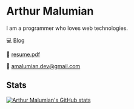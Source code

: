 # Arthur Malumian

I am a programmer who loves web technologies.

💻 [Blog](https://www.amalumian.dev)

📄 [resume.pdf](https://www.amalumian.dev/pdf/resume.pdf)

📧 [amalumian.dev@gmail.com](mailto:amalumian.dev@gmail.com)

## Stats

[![Arthur Malumian's GitHub stats](https://github-readme-stats.vercel.app/api?username=amalumian)](https://github.com/anuraghazra/github-readme-stats)
